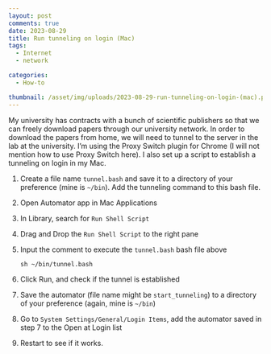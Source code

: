 ```yaml
---
layout: post
comments: true
date: 2023-08-29
title: Run tunneling on login (Mac)
tags:
  - Internet
  - network

categories:
  - How-to

thumbnail: /asset/img/uploads/2023-08-29-run-tunneling-on-login-(mac).png
---
```


My university has contracts with a bunch of scientific publishers so that we can freely download papers through our university network. In order to download the papers from home, we will need to tunnel to the server in the lab at the university. I’m using the Proxy Switch plugin for Chrome (I will not mention how to use Proxy Switch here). I also set up a script to establish a tunneling on login in my Mac.

1. Create a file name `tunnel.bash` and save it to a directory of your preference (mine is `~/bin`). Add the tunneling command to this bash file.
2. Open Automator app in Mac Applications
3. In Library, search for `Run Shell Script`
4. Drag and Drop the `Run Shell Script` to the right pane
5. Input the comment to execute the `tunnel.bash` bash file above

	```shell
	sh ~/bin/tunnel.bash
	```

6. Click Run, and check if the tunnel is established
7. Save the automator (file name might be `start_tunneling`) to a directory of your preference (again, mine is `~/bin`)
8. Go to `System Settings/General/Login Items`, add the automator saved in step 7 to the Open at Login list
9. Restart to see if it works.
